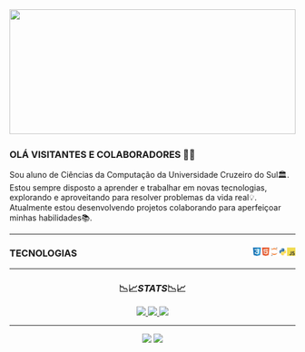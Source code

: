 <span align="center">
  
  <img src="https://user-images.githubusercontent.com/93165753/143685406-501852da-254b-47ec-b164-f1f5ca1db3e7.gif" height= "220px" style="width:100%" />
</span>

<h3>OLÁ VISITANTES E COLABORADORES 🙋‍♂️</h3>

<p align="left">
  Sou aluno de Ciências da Computação da Universidade Cruzeiro do Sul🏛️. Estou sempre disposto a aprender e trabalhar em novas tecnologias, explorando e aproveitando para resolver problemas da vida real💡. Atualmente estou desenvolvendo projetos colaborando para aperfeiçoar minhas habilidades📚.
</p>

<hr>

<h3>
  <div display="inline" style="text-align:left">TECNOLOGIAS
    <img alt="Leo-Js" height"20px" width="3%"  align="right" src="https://raw.githubusercontent.com/devicons/devicon/master/icons/javascript/javascript-original.svg">
    <img alt="Leo-Python" height"20px" width="3%"  align="right" src="https://raw.githubusercontent.com/devicons/devicon/master/icons/python/python-original.svg">
    <img alt="Léo-Jupyter" height"20px" width="3%"  align="right" src="https://github.com/devicons/devicon/blob/master/icons/jupyter/jupyter-original.svg">
    <img alt="Leo-HTML" height"20px" width="3%" align="right" src="https://github.com/devicons/devicon/blob/master/icons/html5/html5-original.svg">
    <img alt="Leo-CSS" height"20px" width="3%" align="right" src="https://github.com/devicons/devicon/blob/master/icons/css3/css3-original.svg">
  </div>
</h3>

<hr>
  
<h3 align="center">📉📈<i>STATS</i>📉📈</h3>
  
<div align="center">
    <a href="https://github.com/Leosnt">
    <img height="180em" src="https://github-readme-stats.vercel.app/api?username=Leosnt&show_icons=true&theme=merko&include_ali_commits=true&count_private=true"/>
    <img height="180em" src="https://github-readme-stats.vercel.app/api/top-langs/?username=Leosnt&layout=default&langs_count=16&theme=merko&"/>
    <img height="180em" src="https://github-streak-stats.herokuapp.com?user=Leosnt&theme=merko"/>
</div>

<hr>
       
<div align="center">
    <a href="https://www.linkedin.com/in/leonardo-santos-953485219/" target="_blank"><img src="https://img.shields.io/badge/LinkedIn-0077B5?style=for-the-badge&logo=linkedin&logoColor=white" target="_blank"></a>
    <a href="https://www.instagram.com/leo_snnt" target="_blank"><img src="https://img.shields.io/badge/Instagram-E4405F?style=for-the-badge&logo=instagram&logoColor=white" target="_blank"></a>
</div>
</p>
